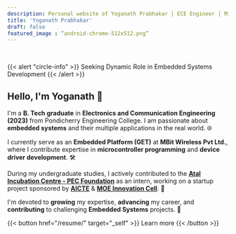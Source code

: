 ```yaml
---
description: Personal website of Yoganath Prabhakar | ECE Engineer | Microcontroller Enthusiast | Seeking Dynamic Role in Embedded Systems Development
title: 'Yoganath Prabhakar'
draft: false
featured_image : “android-chrome-512x512.png”
---
```


<br>

{{< alert "circle-info" >}}
Seeking Dynamic Role in Embedded Systems Development
{{< /alert >}}

## Hello, I'm Yoganath 👋

I'm a **B. Tech graduate** in **Electronics and Communication Engineering (2023)** from Pondicherry Engineering College. I am passionate about **embedded systems** and their multiple applications in the real world. 🌐

I currently serve as an **Embedded Platform (GET)** at **MBit Wireless Pvt Ltd.**, where I contribute expertise in **microcontroller programming** and **device driver development**. 🛠️

During my undergraduate studies, I actively contributed to the [**Atal Incubation Centre - PEC Foundation**](http://www.aicpecf.org/) as an intern, working on a startup project sponsored by [**AICTE**](https://www.aicte-india.org/) & [**MOE Innovation Cell**](https://www.mic.gov.in/). 💼

I'm devoted to **growing** my expertise, **advancing** my career, and **contributing** to challenging **Embedded Systems** projects. 🚀
<br>

{{< button href="/resume/" target="_self" >}}
Learn more
{{< /button >}}

<!-- Hello, I'm Yoganath P, a B. Tech graduate in Electronics and Communication Engineering (2023) from Pondicherry Engineering College. I am passionate about embedded systems and their multiple applications in the real world.

During my undergraduate studies, I actively contributed to the [Atal Incubation Centre - PEC Foundation](http://www.aicpecf.org/) as an intern, working on a sponsored start-up project by [AICTE](https://www.aicte-india.org/) & [MOE Innovation Cell](https://www.mic.gov.in/). -->

<!-- In addition to my core curriculum, I've undertaken various projects to gain hands-on experience with microcontrollers. -->

<!-- In addition to my core curriculum, I've undertaken various [projects](/projects/) to gain hands-on experience with microcontrollers.

<br> 

<!-- {{< button href="/about/" target="_self" >}}
Learn more
{{< /button >}} -->
